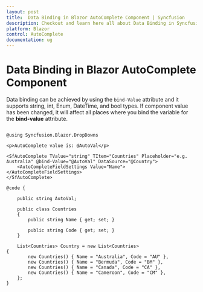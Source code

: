 ```yaml
---
layout: post
title:  Data Binding in Blazor AutoComplete Component | Syncfusion
description: Checkout and learn here all about Data Binding in Syncfusion Blazor AutoComplete component and more.
platform: Blazor
control: AutoComplete
documentation: ug
---
```


#  Data Binding in Blazor AutoComplete Component

Data binding can be achieved by using the `bind-Value` attribute and it supports string, int, Enum, DateTime, and bool types. If component value has been changed, it will affect all places where you bind the variable for the **bind-value** attribute.

```cshtml

@using Syncfusion.Blazor.DropDowns

<p>AutoComplete value is: @AutoVal</p>

<SfAutoComplete TValue="string" TItem="Countries" Placeholder="e.g. Australia" @bind-Value="@AutoVal" DataSource="@Country">
    <AutoCompleteFieldSettings Value="Name"></AutoCompleteFieldSettings>
</SfAutoComplete>

@code {

    public string AutoVal;

    public class Countries
    {
        public string Name { get; set; }

        public string Code { get; set; }
    }

    List<Countries> Country = new List<Countries>
{
        new Countries() { Name = "Australia", Code = "AU" },
        new Countries() { Name = "Bermuda", Code = "BM" },
        new Countries() { Name = "Canada", Code = "CA" },
        new Countries() { Name = "Cameroon", Code = "CM" },
    };
}
```